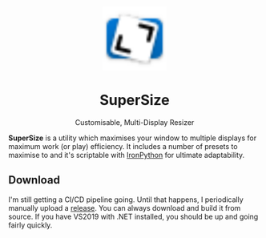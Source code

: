 <p align="center"><img src="Assets/Logo/Logo.vector.svg" alt="SuperSize Logo" height="128" /></p>
<h1 align="center">SuperSize</h1>
<p align="center">Customisable, Multi-Display Resizer</p>

**SuperSize** is a utility which maximises your window to multiple displays for maximum work (or play) efficiency. It includes a number of presets to maximise to and it's scriptable with [IronPython] for ultimate adaptability.

[ironpython]: https://ironpython.net/

## Download

I'm still getting a CI/CD pipeline going. Until that happens, I periodically manually upload a [release]. You can always download and build it from source. If you have VS2019 with .NET installed, you should be up and going fairly quickly.

[release]: https://github.com/thegreatrazz/SuperSize/releases
